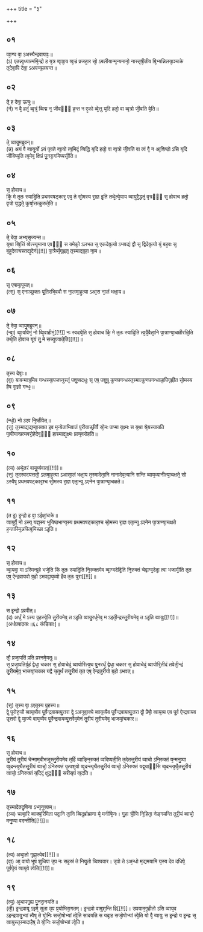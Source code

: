 +++
title = "३"

+++
## ०१
व्वा᳘ग्घ वा᳘ ऽअस्यैन्द्रवायवः᳘॥  
(ऽ) एतन्न्व᳘ध्यात्ममि᳘न्द्रो ह य᳘त्र व्वृत्रा᳘य व्व᳘ज्रं प्रजहा᳘र सो᳘ ऽबलीयान्म᳘न्यमानो᳘ नास्तृषी᳘तीव बि᳘भ्यन्निलया᳘ञ्चक्रे त᳘देवा᳘पि देवा᳘ ऽअपन्य᳘लयन्त॥  
## ०२
ते᳘ ह देवा᳘ ऊचुः॥  
(र्न) न वै᳘ हतं᳘ व्वृत्रं᳘ व्विद्म न᳘ जीवᳫँ᳭ ह᳘न्त न ए᳘को व्वे᳘त्तु य᳘दि हतो᳘ वा व्वृत्रो जी᳘वति वे᳘ति॥  
## ०३
ते᳘ व्वायु᳘मब्रुवन्॥  
(न्न) अयं वै व्वायु᳘र्यो ऽयं प᳘वते व्वा᳘यो त्व᳘मिदं᳘ व्विद्धि य᳘दि हतो᳘ वा व्वृत्रो जी᳘वति वा त्वं वै᳘ न आ᳘शिष्ठो ऽसि य᳘दि जीविष्य᳘ति त्व᳘मेव᳘ क्षिप्रं पु᳘नरा᳘गमिष्यसी᳘ति॥  
## ०४
स᳘ होवाच॥  
किं᳘ मे त᳘तः स्यादि᳘ति प्रथमवषट्कार᳘ एव᳘ ते सो᳘मस्य रा᳘ज्ञ इ᳘ति तथे᳘त्ये᳘याय व्वायुरै᳘द्धतं᳘ वृत्रᳫँ᳭ स᳘ होवाच हतो᳘ वृत्रो य᳘द्धते᳘ कुर्या᳘त्तत्कुरुते᳘ति॥  
## ०५
ते᳘ देवा᳘ अभ्य᳘सृज्यन्त॥  
य᳘था व्वि᳘त्तिं व्वेत्स्य᳘माना एवᳫँ᳭ स यमेको᳘ ऽलभत स᳘ एकदेव᳘त्यो ऽभवद्यं द्वौ स᳘ द्विदेव᳘त्यो यं᳘ बह᳘वः स᳘ ब᳘हुदेवत्यस्तद्य᳘देनं[[!!]] पा᳘त्रैर्व्य᳘गृह्णत᳘ त᳘स्माद्ग्र᳘हा ना᳘म॥  
## ०६
स᳘ एषामा᳘पूयत्॥  
(त्स᳘) स᳘ एनाञ्छुक्तः पू᳘तिरभि᳘ववौ स ना᳘लमा᳘हुत्या ऽआ᳘स ना᳘लं भक्षा᳘य॥  
## ०७
ते᳘ देवा᳘ व्वायु᳘मब्रुवन्॥  
(न्वा᳘) व्वा᳘यविमं᳘ नो व्वि᳘वाहीमं᳘[[!!]] नः स्वदये᳘ति स᳘ होवाच किं᳘ मे त᳘तः स्यादि᳘ति त्व᳘यै᳘वैता᳘नि पा᳘त्राण्या᳘चक्षीरन्नि᳘ति तथे᳘ति होवाच यूयं तु᳘ मे सच्युपवाते᳘ति[[!!]]॥  
## ०८
त᳘स्य देवाः᳘॥  
(वा᳘) यावन्मात्र᳘मिव गन्धस्या᳘पजघ्नुस्तं᳘ पशु᳘ष्वदधुः स᳘ एष᳘ पशु᳘षु कुणपगन्धस्त᳘स्मात्कुणपगन्धान्ना᳘पिगृह्णीत सो᳘मस्य हैष रा᳘ज्ञो गन्धः᳘॥  
## ०९
(न्धो᳘) नो ऽएव नि᳘ष्ठीवेत्॥  
(त्त᳘) त᳘स्माद्यद्यप्या᳘सक्त इव म᳘न्येताभिवातं प᳘रीयाच्छ्रीर्वै सो᳘मः पाप्मा य᳘क्ष्मः स य᳘था श्रे᳘यस्यायति पा᳘पीयान्प्रत्यवरो᳘हेदेव᳘ᳫं᳘ हास्माद्य᳘क्ष्मः प्रत्य᳘वरोहति॥  
## १०
(त्य) अथे᳘तरं वायु᳘र्व्यवात्[[!!]]॥  
(त्त᳘) त᳘दस्वदयत्ततो᳘ ऽलमा᳘हुत्या ऽआसा᳘लं भक्षा᳘य त᳘स्मादेता᳘नि नानादेव᳘त्यानि सन्ति व्वाय᳘व्यानीत्या᳘चक्षते᳘ सो ऽस्यैष᳘ प्रथमवषट्कार᳘श्च सो᳘मस्य रा᳘ज्ञ एता᳘न्यु ऽएनेन पा᳘त्राण्या᳘चक्षते॥  
## ११
(त इ᳘) इ᳘न्द्रो ह वा᳘ ऽईक्षां᳘चक्रे॥  
व्वायुर्वै᳘ नो ऽस्य᳘ यज्ञ᳘स्य भूयिष्ठभाग्य᳘स्य प्रथमवषट्कार᳘श्च सो᳘मस्य रा᳘ज्ञ एता᳘न्यु ऽएनेन पा᳘त्राण्या᳘चक्षते ह᳘न्तास्मि᳘न्नपित्व᳘मिच्छा ऽइ᳘ति॥  
## १२
स᳘ होवाच॥  
व्वा᳘यवा᳘ मा ऽस्मिन्ग्र᳘हे भजे᳘ति किं त᳘तः स्यादि᳘ति नि᳘रुक्तमेव व्वा᳘ग्वदेदि᳘ति नि᳘रुक्तं चेद्वाग्व᳘देदा᳘ त्वा भजामी᳘ति त᳘त एष᳘ ऐन्द्रवायवो ग्र᳘हो ऽभवद्वाय᳘व्यो हैव त᳘तः पुरा[[!!]]॥  
## १३
स इ᳘न्द्रो ऽब्रवीत्॥  
(द) अर्धं᳘ मे ऽस्य ग्र᳘हस्ये᳘ति तु᳘रीयमेव᳘ त ऽइ᳘ति व्वायु᳘रर्ध᳘मेव᳘ म ऽइती᳘न्द्रस्तु᳘रीयमेव᳘ त ऽइ᳘ति व्वायुः[[!!]]॥ [अर्धप्रपाठकः॥६८ कंडिकाः]॥  
## १४
तौ᳘ प्रजा᳘पतिं प्रति प्रश्नमे᳘यतुः॥  
स᳘ प्रजा᳘पतिर्ग्र᳘हं द्वेधा᳘ चकार स᳘ होवाचेदं᳘ व्वायोरित्य᳘थ पु᳘नरर्धं᳘ द्वेधा᳘ चकार स᳘ होवाचेदं᳘ व्वायोरि᳘तीदं तवेती᳘न्द्रं तु᳘रीयमे᳘व᳘ भाजयां᳘चकार यद्वै च᳘तुर्थं तत्तु᳘रीयं त᳘त एष᳘ ऐन्द्रतुरीयो ग्र᳘हो ऽभवत्॥  
## १५
(त्त᳘) त᳘स्य वा᳘ ऽएत᳘स्य ग्र᳘हस्य॥  
द्वे᳘ पुरोरु᳘चौ व्वाय᳘व्यैव पू᳘र्वैन्द्रवायव्यु᳘त्तरा द्वे᳘ ऽअनुवा᳘क्ये व्वाय᳘व्यैव पू᳘र्वैन्द्रवायव्यु᳘त्तरा द्वौ᳘ प्रैषौ᳘ व्वाय᳘व्य एव पू᳘र्व ऐन्द्रवायव उ᳘त्तरो द्वे᳘ या᳘ज्ये वाय᳘व्यैव पू᳘र्वैन्द्रवायव्यु᳘त्तरैव᳘मेनं तु᳘रीयं तुरीयमेव᳘ भाजयां᳘चकार॥  
## १६
स᳘ होवाच॥  
तु᳘रीयं तुरीयं चेन्माम᳘बीभजुस्तु᳘रीयमेव त᳘र्हि व्वाङ्नि᳘रुक्तं व्वदिष्यती᳘ति त᳘देतत्तु᳘रीयं व्वाचो ऽनि᳘रुक्तं य᳘न्मनु᳘ष्या व्व᳘दन्त्य᳘थैतत्तु᳘रीयं व्वाचो᳘ ऽनिरुक्तं य᳘त्पश᳘वो व्व᳘दन्त्य᳘थैतत्तु᳘रीयं व्वाचो᳘ ऽनिरुक्तं यद्व᳘याᳫंसि व्व᳘दन्त्य᳘थै᳘तत्तु᳘रीयं व्वाचो᳘ ऽनिरुक्तं य᳘दिदं᳘ क्षुद्र᳘ᳫं᳘ सरीसृपं व्व᳘दति॥  
## १७
त᳘स्मादेतदृ᳘षिणा ऽभ्य᳘नूक्तम्॥  
(ञ्च) चत्वा᳘रि व्वाक्प᳘रिमिता पदा᳘नि ता᳘नि व्विदुर्ब्राह्मणा ये᳘ मनीषि᳘णः। गु᳘हा त्री᳘णि नि᳘हिता᳘ नेङ्गयन्ति तुरी᳘यं व्वाचो᳘ मनु᳘ष्या वदन्तीति[[!!]]॥  
## १८
(त्य) अथा᳘तो गृह्णा᳘त्येव[[!!]]॥  
(वा᳘) आ᳘ वायो भूष शुचिपा उ᳘प नः सह᳘स्रं ते नियु᳘तो व्विश्ववार। उ᳘पो ते ऽअ᳘न्धो म᳘द्यमयामि य᳘स्य देव दधिषे᳘ पूर्वपे᳘यं व्वाय᳘वे त्वेति[[!!]]॥  
## १९
(त्य᳘) अ᳘थापगृ᳘ह्य पु᳘नरा᳘नयति॥  
(ती᳘) इ᳘न्द्रवायू ऽइमे᳘ सुता उ᳘प प्र᳘योभिरा᳘गतम्। इ᳘न्द्रवो वामुश᳘न्ति हि[[!!]]। उपयाम᳘गृहीतो ऽसि व्वाय᳘व ऽइन्द्रवायु᳘भ्यां त्वैष᳘ ते यो᳘निः सजो᳘षोभ्यां त्वे᳘ति सादयति स यदा᳘ह सजो᳘षोभ्यां त्वे᳘ति यो वै᳘ व्वायुः स इ᳘न्द्रो य इ᳘न्द्रः स᳘ व्वायुस्त᳘स्मादाहैष᳘ ते यो᳘निः सजो᳘षोभ्यां त्वे᳘ति॥  
